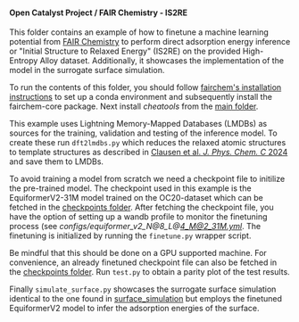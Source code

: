 #### Open Catalyst Project / FAIR Chemistry - IS2RE

This folder contains an example of how to finetune a machine learning potential from [FAIR Chemistry](https://github.com/FAIR-Chem/fairchem) to perform direct adsorption energy inference or "Initial Structure to Relaxed Energy" (IS2RE) on the provided High-Entropy Alloy dataset. Additionally, it showcases the implementation of the model in the surrogate surface simulation.

To run the contents of this folder, you should follow [fairchem's installation instructions](https://fair-chem.github.io/core/install.html) to set up a conda environment and subsequently install the fairchem-core package. Next install *cheatools* from the [main folder](../../).

This example uses Lightning Memory-Mapped Databases (LMDBs) as sources for the training, validation and testing of the inference model. To create these run `dft2lmdbs.py` which reduces the relaxed atomic structures to template structures as described in [Clausen et al. *J. Phys. Chem. C* 2024](https://doi.org/10.1021/acs.jpcc.4c01704) and save them to LMDBs. 

To avoid training a model from scratch we need a checkpoint file to initilize the pre-trained model. The checkpoint used in this example is the EquiformerV2-31M model trained on the OC20-dataset which can be fetched in the [checkpoints folder](checkpoints). After fetching the checkpoint file, you have the option of setting up a wandb profile to monitor the finetuning process (see *configs/equiformer_v2_N@8_L@4_M@2_31M.yml*. The finetuning is initialized by running the `finetune.py` wrapper script.

Be mindful that this should be done on a GPU supported machine. For convenience, an already finetuned checkpoint file can also be fetched in the [checkpoints folder](checkpoints). Run `test.py` to obtain a parity plot of the test results.

Finally `simulate_surface.py` showcases the surrogate surface simulation identical to the one found in [surface_simulation](../surface_simulation) but employs the finetuned EquiformerV2 model to infer the adsorption energies of the surface.


